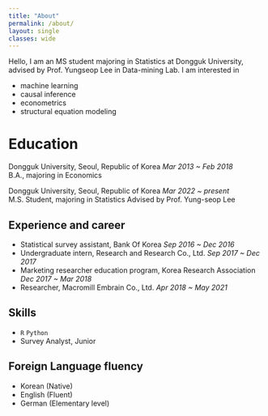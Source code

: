 ```yaml
---
title: "About"
permalink: /about/
layout: single
classes: wide
---
```


Hello, I am an MS student majoring in Statistics at Dongguk University,  
advised by Prof. Yungseop Lee in Data-mining Lab. I am interested in
- machine learning
- causal inference
- econometrics
- structural equation modeling
  
  
# Education
Dongguk University, Seoul, Republic of Korea *Mar 2013 ~ Feb 2018*  
B.A., majoring in Economics
  
Dongguk University, Seoul, Republic of Korea *Mar 2022 ~ present*  
M.S. Student, majoring in Statistics
Advised by Prof. Yung-seop Lee
  
  
## Experience and career 
- Statistical survey assistant, Bank Of Korea *Sep 2016 ~ Dec 2016*  
- Undergraduate intern, Research and Research Co., Ltd. *Sep 2017 ~ Dec 2017*  
- Marketing researcher education program, Korea Research Association *Dec 2017 ~ Mar 2018*  
- Researcher, Macromill Embrain Co., Ltd. *Apr 2018 ~ May 2021*  
  
  
## Skills
- <code>R</code> <code>Python</code>  
- Survey Analyst, Junior  
  
  
## Foreign Language fluency  
- Korean (Native)  
- English (Fluent)  
- German (Elementary level)  
  
<!--
hello 위에 사진 추가
기타 내용들 계속 추가
## Teaching
## 
-->

